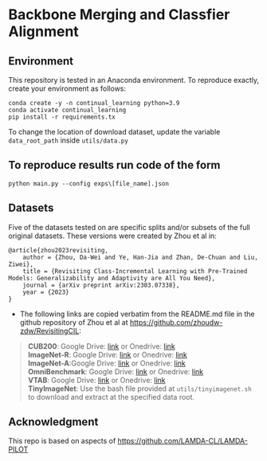 # Backbone Merging and Classfier Alignment


## Environment

This repository is tested in an Anaconda environment. To reproduce exactly, create your environment as follows:

```
conda create -y -n continual_learning python=3.9
conda activate continual_learning
pip install -r requirements.tx
```

To change the location of download dataset, update the variable `data_root_path` inside `utils/data.py`

## To reproduce results run code of the form

```
python main.py --config exps\[file_name].json
```

## Datasets

Five of the datasets tested on are specific splits and/or subsets of the full original datasets. These versions were created by Zhou et al in:

    @article{zhou2023revisiting,
        author = {Zhou, Da-Wei and Ye, Han-Jia and Zhan, De-Chuan and Liu, Ziwei},
        title = {Revisiting Class-Incremental Learning with Pre-Trained Models: Generalizability and Adaptivity are All You Need},
        journal = {arXiv preprint arXiv:2303.07338},
        year = {2023}
    }

- The following links are copied verbatim from the README.md file in the github repository of Zhou et al at https://github.com/zhoudw-zdw/RevisitingCIL:

> **CUB200**:  Google Drive: [link](https://drive.google.com/file/d/1XbUpnWpJPnItt5zQ6sHJnsjPncnNLvWb/view?usp=sharing) or Onedrive: [link](https://entuedu-my.sharepoint.com/:u:/g/personal/n2207876b_e_ntu_edu_sg/EVV4pT9VJ9pBrVs2x0lcwd0BlVQCtSrdbLVfhuajMry-lA?e=L6Wjsc)  
> **ImageNet-R**: Google Drive: [link](https://drive.google.com/file/d/1SG4TbiL8_DooekztyCVK8mPmfhMo8fkR/view?usp=sharing) or Onedrive: [link](https://entuedu-my.sharepoint.com/:u:/g/personal/n2207876b_e_ntu_edu_sg/EU4jyLL29CtBsZkB6y-JSbgBzWF5YHhBAUz1Qw8qM2954A?e=hlWpNW)  
> **ImageNet-A**:Google Drive: [link](https://drive.google.com/file/d/19l52ua_vvTtttgVRziCZJjal0TPE9f2p/view?usp=sharing) or Onedrive: [link](https://entuedu-my.sharepoint.com/:u:/g/personal/n2207876b_e_ntu_edu_sg/ERYi36eg9b1KkfEplgFTW3gBg1otwWwkQPSml0igWBC46A?e=NiTUkL)  
> **OmniBenchmark**: Google Drive: [link](https://drive.google.com/file/d/1AbCP3zBMtv_TDXJypOCnOgX8hJmvJm3u/view?usp=sharing) or Onedrive: [link](https://entuedu-my.sharepoint.com/:u:/g/personal/n2207876b_e_ntu_edu_sg/EcoUATKl24JFo3jBMnTV2WcBwkuyBH0TmCAy6Lml1gOHJA?e=eCNcoA)  
> **VTAB**: Google Drive: [link](https://drive.google.com/file/d/1xUiwlnx4k0oDhYi26KL5KwrCAya-mvJ_/view?usp=sharing) or Onedrive: [link](https://entuedu-my.sharepoint.com/:u:/g/personal/n2207876b_e_ntu_edu_sg/EQyTP1nOIH5PrfhXtpPgKQ8BlEFW2Erda1t7Kdi3Al-ePw?e=Yt4RnV)  
> **TinyImageNet**: Use the bash file provided at `utils/tinyimagenet.sh` to download and extract at the specified data root.

## Acknowledgment
This repo is based on aspects of https://github.com/LAMDA-CL/LAMDA-PILOT